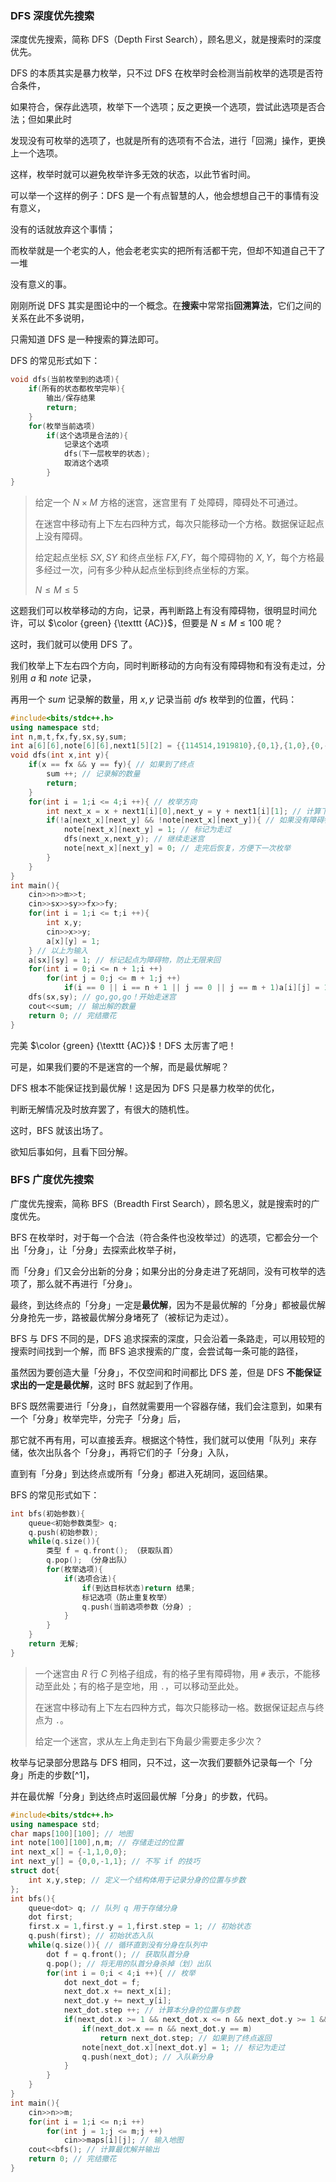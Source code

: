 ### $\text {DFS}$ 深度优先搜索

深度优先搜索，简称 $\text{DFS}$（$\text{Depth First Search}$），顾名思义，就是搜索时的深度优先。

$\text {DFS}$ 的本质其实是暴力枚举，只不过 $\text{DFS}$ 在枚举时会检测当前枚举的选项是否符合条件，

如果符合，保存此选项，枚举下一个选项；反之更换一个选项，尝试此选项是否合法；但如果此时

发现没有可枚举的选项了，也就是所有的选项有不合法，进行「回溯」操作，更换上一个选项。

这样，枚举时就可以避免枚举许多无效的状态，以此节省时间。

可以举一个这样的例子：$\text {DFS}$ 是一个有点智慧的人，他会想想自己干的事情有没有意义，

没有的话就放弃这个事情；

而枚举就是一个老实的人，他会老老实实的把所有活都干完，但却不知道自己干了一堆

没有意义的事。

刚刚所说 $\text {DFS}$ 其实是图论中的一个概念。在**搜索**中常常指**回溯算法**，它们之间的关系在此不多说明，

只需知道 $\text {DFS}$ 是一种搜索的算法即可。

$\text {DFS}$ 的常见形式如下：

```cpp
void dfs(当前枚举到的选项){
    if(所有的状态都枚举完毕){
        输出/保存结果
        return;
    }
    for(枚举当前选项)
        if(这个选项是合法的){
            记录这个选项
            dfs(下一层枚举的状态);
            取消这个选项
        }
}
```

> 给定一个 $N \times M$ 方格的迷宫，迷宫里有 $T$ 处障碍，障碍处不可通过。
>
> 在迷宫中移动有上下左右四种方式，每次只能移动一个方格。数据保证起点上没有障碍。
>
> 给定起点坐标 $SX,SY$ 和终点坐标 $FX,FY$，每个障碍物的 $X,Y$，每个方格最多经过一次，问有多少种从起点坐标到终点坐标的方案。
>
> $N \le M \le 5$

这题我们可以枚举移动的方向，记录，再判断路上有没有障碍物，很明显时间允许，可以 $\color {green} {\texttt {AC}}$，但要是 $N \le M \le 100$ 呢？

这时，我们就可以使用 $\text {DFS}$ 了。

我们枚举上下左右四个方向，同时判断移动的方向有没有障碍物和有没有走过，分别用 $a$ 和 $note$ 记录，

再用一个 $sum$ 记录解的数量，用 $x,y$ 记录当前 $dfs$ 枚举到的位置，代码：

```cpp
#include<bits/stdc++.h>
using namespace std;
int n,m,t,fx,fy,sx,sy,sum;
int a[6][6],note[6][6],next1[5][2] = {{114514,1919810},{0,1},{1,0},{0,-1},{-1,0}}; // 存储地图和走过的位置
void dfs(int x,int y){
    if(x == fx && y == fy){ // 如果到了终点
        sum ++; // 记录解的数量
        return;
    }
    for(int i = 1;i <= 4;i ++){ // 枚举方向
        int next_x = x + next1[i][0],next_y = y + next1[i][1]; // 计算下一步的坐标
        if(!a[next_x][next_y] && !note[next_x][next_y]){ // 如果没有障碍物且也没走过
            note[next_x][next_y] = 1; // 标记为走过
            dfs(next_x,next_y); // 继续走迷宫
            note[next_x][next_y] = 0; // 走完后恢复，方便下一次枚举
        }
    }
}
int main(){
    cin>>n>>m>>t;
    cin>>sx>>sy>>fx>>fy;
    for(int i = 1;i <= t;i ++){
        int x,y;
        cin>>x>>y;
        a[x][y] = 1;
    } // 以上为输入
    a[sx][sy] = 1; // 标记起点为障碍物，防止无限来回
    for(int i = 0;i <= n + 1;i ++)
        for(int j = 0;j <= m + 1;j ++)
            if(i == 0 || i == n + 1 || j == 0 || j == m + 1)a[i][j] = 1; // 标记边缘为障碍物
    dfs(sx,sy); // go,go,go！开始走迷宫
    cout<<sum; // 输出解的数量
    return 0; // 完结撒花
}
```

完美 $\color {green} {\texttt {AC}}$！$\text {DFS}$ 太厉害了吧！

可是，如果我们要的不是迷宫的一个解，而是最优解呢？

$\text {DFS}$ 根本不能保证找到最优解！这是因为 $\text {DFS}$ 只是暴力枚举的优化，

判断无解情况及时放弃罢了，有很大的随机性。

这时，$\text {BFS}$ 就该出场了。

欲知后事如何，且看下回分解。

### $\text {BFS}$ 广度优先搜索

广度优先搜索，简称 $\text {BFS}$（$\text{Breadth First Search}$），顾名思义，就是搜索时的广度优先。

$\text {BFS}$ 在枚举时，对于每一个合法（符合条件也没枚举过）的选项，它都会分一个出「分身」，让「分身」去探索此枚举子树，

而「分身」们又会分出新的分身；如果分出的分身走进了死胡同，没有可枚举的选项了，那么就不再进行「分身」。

最终，到达终点的「分身」一定是**最优解**，因为不是最优解的「分身」都被最优解分身抢先一步，路被最优解分身堵死了（被标记为走过）。

$\text {BFS}$ 与 $\text {DFS}$  不同的是，$\text {DFS}$ 追求探索的深度，只会沿着一条路走，可以用较短的搜索时间找到一个解，而 $\text {BFS}$ 追求搜索的广度，会尝试每一条可能的路径，

虽然因为要创造大量「分身」，不仅空间和时间都比 $\text {DFS}$ 差，但是 $\text {DFS}$ **不能保证求出的一定是最优解**，这时 $\text {BFS}$ 就起到了作用。

$\text {BFS}$ 既然需要进行「分身」，自然就需要用一个容器存储，我们会注意到，如果有一个「分身」枚举完毕，分完子「分身」后，

那它就不再有用，可以直接丢弃。根据这个特性，我们就可以使用「队列」来存储，依次出队各个「分身」，再将它们的子「分身」入队，

直到有「分身」到达终点或所有「分身」都进入死胡同，返回结果。

$\text {BFS}$ 的常见形式如下：

```cpp
int bfs(初始参数){
    queue<初始参数类型> q;
    q.push(初始参数);
    while(q.size()){
        类型 f = q.front(); （获取队首）
        q.pop(); （分身出队）
        for(枚举选项){
            if(选项合法){
                if(到达目标状态)return 结果;
                标记选项（防止重复枚举）
                q.push(当前选项参数（分身）;
            }
        }
    }
  	return 无解;
}
```

>一个迷宫由 $R$ 行 $C$ 列格子组成，有的格子里有障碍物，用 `#` 表示，不能移动至此处；有的格子是空地，用 `.`，可以移动至此处。
>
>在迷宫中移动有上下左右四种方式，每次只能移动一格。数据保证起点与终点为 `.`。
>
>给定一个迷宫，求从左上角走到右下角最少需要走多少次？

枚举与记录部分思路与 $\text {DFS}$ 相同，只不过，这一次我们要额外记录每一个「分身」所走的步数[^1]，

并在最优解「分身」到达终点时返回最优解「分身」的步数，代码。

```cpp
#include<bits/stdc++.h>
using namespace std;
char maps[100][100]; // 地图
int note[100][100],n,m; // 存储走过的位置
int next_x[] = {-1,1,0,0};
int next_y[] = {0,0,-1,1}; // 不写 if 的技巧
struct dot{
    int x,y,step; // 定义一个结构体用于记录分身的位置与步数
};
int bfs(){
    queue<dot> q; // 队列 q 用于存储分身
    dot first;
    first.x = 1,first.y = 1,first.step = 1; // 初始状态
    q.push(first); // 初始状态入队
    while(q.size()){ // 循环直到没有分身在队列中
        dot f = q.front(); // 获取队首分身
        q.pop(); // 将无用的队首分身杀掉（划）出队
        for(int i = 0;i < 4;i ++){ // 枚举
            dot next_dot = f; 
            next_dot.x += next_x[i];
            next_dot.y += next_y[i];
            next_dot.step ++; // 计算本分身的位置与步数
            if(next_dot.x >= 1 && next_dot.x <= n && next_dot.y >= 1 && next_dot.y <= m && !note[next_dot.x][next_dot.y] && maps[next_dot.x][next_dot.y] != '#'){ // 判断是否超出边界、此处是否有障碍与是否走过
                if(next_dot.x == n && next_dot.y == m)
                    return next_dot.step; // 如果到了终点返回
                note[next_dot.x][next_dot.y] = 1; // 标记为走过
                q.push(next_dot); // 入队新分身
            }
        }
    }
}
int main(){
    cin>>n>>m;
    for(int i = 1;i <= n;i ++)
        for(int j = 1;j <= m;j ++)
            cin>>maps[i][j]; // 输入地图
    cout<<bfs(); // 计算最优解并输出
    return 0; // 完结撒花
}
```
